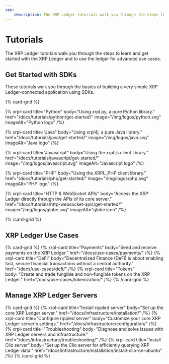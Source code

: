 ```yaml
---
seo:
    description: The XRP Ledger tutorials walk you through the steps to learn and get started with the XRP Ledger and to use the ledger for advanced use cases.
---
```

# Tutorials

The XRP Ledger tutorials walk you through the steps to learn and get started with the XRP Ledger and to use the ledger for advanced use cases.

## Get Started with SDKs

These tutorials walk you through the basics of building a very simple XRP Ledger-connected application using SDKs.

{% card-grid %}

{% xrpl-card title="Python" body="Using xrpl.py, a pure Python library." href="/docs/tutorials/python/get-started/" image="/img/logos/python.svg" imageAlt="Python logo" /%}

{% xrpl-card title="Java" body="Using xrpl4j, a pure Java library." href="/docs/tutorials/java/get-started/" image="/img/logos/java.svg" imageAlt="Java logo" /%}

{% xrpl-card title="Javascript" body="Using the xrpl.js client library." href="/docs/tutorials/javascript/get-started/" image="/img/logos/javascript.svg" imageAlt="Javascript logo" /%}

{% xrpl-card title="PHP" body="Using the XRPL_PHP client library." href="/docs/tutorials/php/get-started/" image="/img/logos/php.svg" imageAlt="PHP logo" /%}

{% xrpl-card title="HTTP & WebSocket APIs" body="Access the XRP Ledger directly through the APIs of its core server." href="/docs/tutorials/http-websocket-apis/get-started/" image="/img/logos/globe.svg" imageAlt="globe icon" /%}

{% /card-grid %}

## XRP Ledger Use Cases

{% card-grid %}
{% xrpl-card title="Payments" body="Send and receive payments on the XRP Ledger." href="/docs/use-cases/payments/" /%}
{% xrpl-card title="DeFi" body="Decentralized Finance (DeFi) is about enabling fast, secure financial transactions without a central authority." href="/docs/use-cases/defi/" /%}
{% xrpl-card title="Tokens" body="Create and trade fungible and non-fungible tokens on the XRP Ledger." href="/docs/use-cases/tokenization/" /%}
{% /card-grid %}

## Manage XRP Ledger Servers

{% card-grid %}
{% xrpl-card title="Install rippled server" body="Set up the core XRP Ledger server." href="/docs/infrastructure/installation/" /%}
{% xrpl-card title="Configure rippled server" body="Customize your core XRP Ledger server's settings." href="/docs/infrastructure/configuration/" /%}
{% xrpl-card title="Troubleshooting" body="Diagnose and solve issues with XRP Ledger servers and infrastructure." href="/docs/infrastructure/troubleshooting/" /%}
{% xrpl-card title="Install Clio server" body="Set up the Clio server for efficiently querying XRP Ledger data." href="/docs/infrastructure/installation/install-clio-on-ubuntu" /%}
{% /card-grid %}
